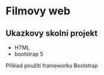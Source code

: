 # Filmovy web
## Ukazkovy skolni projekt
* HTML
* bootstrap 5


Příklad použití frameworku Bootstrap